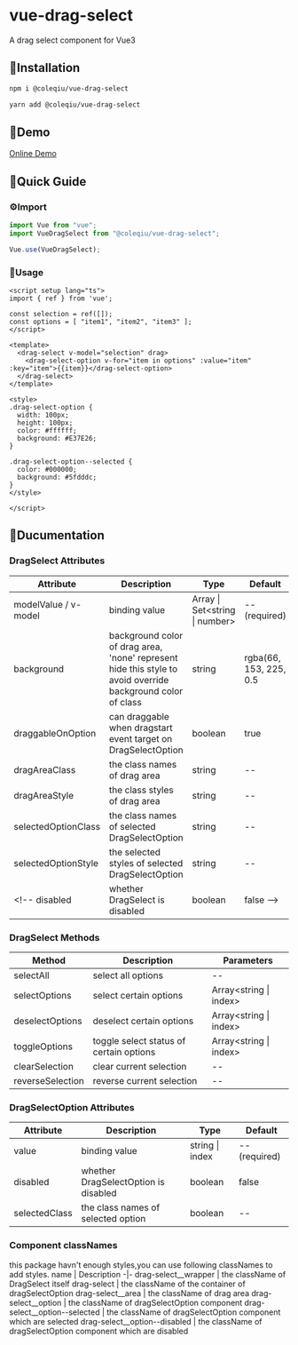 # vue-drag-select
A drag select component for Vue3

## 🔧Installation
```bash
npm i @coleqiu/vue-drag-select
```

```bash
yarn add @coleqiu/vue-drag-select
```

## 📘Demo
[Online Demo](https://credred.github.io/vue-drag-select/)

## 🧭Quick Guide
### ⚙Import
```javascript
import Vue from "vue";
import VueDragSelect from "@coleqiu/vue-drag-select";

Vue.use(VueDragSelect);
```

### 🚀Usage
```vue
<script setup lang="ts">
import { ref } from 'vue';

const selection = ref([]);
const options = [ "item1", "item2", "item3" ];
</script>

<template>
  <drag-select v-model="selection" drag>
    <drag-select-option v-for="item in options" :value="item" :key="item">{{item}}</drag-select-option>
  </drag-select>
</template>

<style>
.drag-select-option {
  width: 100px;
  height: 100px;
  color: #ffffff;
  background: #E37E26;
}

.drag-select-option--selected {
  color: #000000;
  background: #5fdddc;
}
</style>

</script>
```

## 📖Ducumentation
### DragSelect Attributes
Attribute | Description | Type | Default
-|-|-|-
modelValue / v-model | binding value | Array<string> \| Set<string \| number> | --(required)
background | background color of drag area, 'none' represent hide this style to avoid override background color of class | string | rgba(66, 153, 225, 0.5 |
draggableOnOption | can draggable when dragstart event target on DragSelectOption | boolean | true
dragAreaClass | the class names of drag area | string | --
dragAreaStyle | the class styles of drag area | string | --
selectedOptionClass | the class names of selected DragSelectOption | string | --
selectedOptionStyle | the selected styles of selected DragSelectOption | string | --
<!-- disabled | whether DragSelect is disabled | boolean | false -->

### DragSelect Methods
Method | Description | Parameters
-|-|-
selectAll | select all options | --
selectOptions | select certain options | Array<string \| index>
deselectOptions | deselect certain options | Array<string \| index>
toggleOptions | toggle select status of certain options | Array<string \| index>
clearSelection | clear current selection | --
reverseSelection | reverse current selection | --

### DragSelectOption Attributes
Attribute | Description | Type | Default
-|-|-|-
value | binding value | string \| index | --(required)
disabled | whether DragSelectOption is disabled | boolean | false
selectedClass | the class names of selected option | boolean | --

### Component classNames
this package havn't enough styles,you can use following classNames to add styles.
name | Description
-|-
drag-select__wrapper | the className of DragSelect itself
drag-select | the className of the container of dragSelectOption
drag-select__area | the className of drag area
drag-select__option | the className of dragSelectOption component
drag-select__option--selected | the className of dragSelectOption component which are selected
drag-select__option--disabled | the className of dragSelectOption component which are disabled